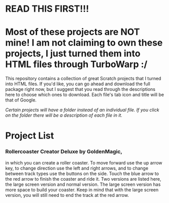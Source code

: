 # READ THIS FIRST!!!
# Most of these projects are NOT mine! I am not claiming to own these projects, I just turned them into HTML files through TurboWarp :/
</p>This repository contains a collection of great Scratch projects that I turned into HTML files. If you'd like, you can go ahead and download the full package right now, but I suggest that you read through the descriptions here to choose which ones to download. Each file's tab icon and title will be that of Google.</p>
<p><i>Certain projects will have a folder instead of an individual file. If you click on the folder there will be a description of each file in it.</i></p>
<h1>Project List</h1>
<p><h3>Rollercoaster Creator Deluxe by GoldenMagic,</h3> in which you can create a roller coaster. To move forward use the up arrow key, to change direction use the left and right arrows, and to change between track types use the buttons on the side. Touch the blue arrow to the red arrow to finish the coaster and ride it. Two versions are listed here, the large screen version and normal version. The large screen version has more space to build your coaster. Keep in mind that with the large screen version, you will still need to end the track at the red arrow.
